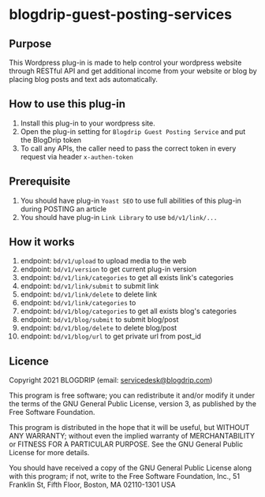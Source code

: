 # blogdrip-guest-posting-services

## Purpose
This Wordpress plug-in is made to help control your wordpress website through RESTful API and get additional income from your website or blog by placing blog posts and text ads automatically.

## How to use this plug-in
1. Install this plug-in to your wordpress site.
2. Open the plug-in setting for `Blogdrip Guest Posting Service` and put the BlogDrip token
3. To call any APIs, the caller need to pass the correct token in every request via header `x-authen-token`

## Prerequisite
1. You should have plug-in `Yoast SEO` to use full abilities of this plug-in during POSTING an article
2. You should have plug-in `Link Library` to use `bd/v1/link/...`

## How it works
1. endpoint: `bd/v1/upload` to upload media to the web
1. endpoint: `bd/v1/version` to get current plug-in version
1. endpoint: `bd/v1/link/categories` to get all exists link's categories
1. endpoint: `bd/v1/link/submit` to submit link
1. endpoint: `bd/v1/link/delete` to delete link
1. endpoint: `bd/v1/link/categories` to 
1. endpoint: `bd/v1/blog/categories` to get all exists blog's categories
1. endpoint: `bd/v1/blog/submit` to submit blog/post
1. endpoint: `bd/v1/blog/delete` to delete blog/post
1. endpoint: `bd/v1/blog/url` to get private url from post_id

## Licence
Copyright 2021 BLOGDRIP (email: servicedesk@blogdrip.com)

This program is free software; you can redistribute it and/or modify
it under the terms of the GNU General Public License, version 3, as
published by the Free Software Foundation.

This program is distributed in the hope that it will be useful,
but WITHOUT ANY WARRANTY; without even the implied warranty of
MERCHANTABILITY or FITNESS FOR A PARTICULAR PURPOSE.  See the
GNU General Public License for more details.

You should have received a copy of the GNU General Public License
along with this program; if not, write to the Free Software
Foundation, Inc., 51 Franklin St, Fifth Floor, Boston, MA  02110-1301  USA
